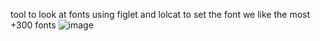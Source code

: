 tool to look at fonts using figlet and lolcat to set the font we like the most +300 fonts
![image](https://github.com/user-attachments/assets/b6a7f3bc-482d-405f-b2e3-62b55f5a6f0f)

